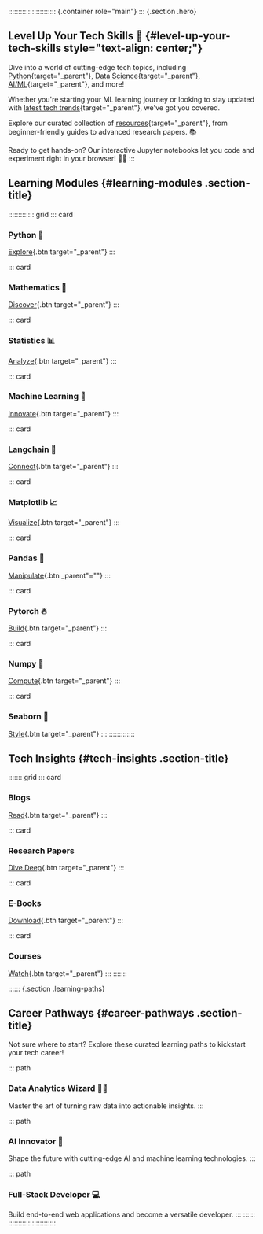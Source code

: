 :::::::::::::::::::::::: {.container role="main"}
::: {.section .hero}
## Level Up Your Tech Skills 🌟 {#level-up-your-tech-skills style="text-align: center;"}

Dive into a world of cutting-edge tech topics, including
[Python](../content/essentials/intro_python.html){target="_parent"},
[Data Science](../content/tools/intro_tools.html){target="_parent"},
[AI/ML](../content/tools/tools-for-nn.html){target="_parent"}, and more!

Whether you\'re starting your ML learning journey or looking to stay
updated with [latest tech
trends](../content/resources/blogs/blogs_toc.html){target="_parent"},
we\'ve got you covered.

Explore our curated collection of
[resources](../content/resources/resources.html){target="_parent"}, from
beginner-friendly guides to advanced research papers. 📚

Ready to get hands-on? Our interactive Jupyter notebooks let you code
and experiment right in your browser! 🧑‍💻
:::

## Learning Modules {#learning-modules .section-title}

::::::::::::: grid
::: card
### Python 🐍

[Explore](../content/essentials/intro_python.html){.btn
target="_parent"}
:::

::: card
### Mathematics 🔢

[Discover](../content/essentials/intro_mathematics.html){.btn
target="_parent"}
:::

::: card
### Statistics 📊

[Analyze](../content/essentials/intro_statistics.html){.btn
target="_parent"}
:::

::: card
### Machine Learning 🤖

[Innovate](../content/concepts/Introduction_to_ml.html){.btn
target="_parent"}
:::

::: card
### Langchain 🧠

[Connect](../content/tools/langchain/langchain_toc.html){.btn
target="_parent"}
:::

::: card
### Matplotlib 📈

[Visualize](../content/tools/matplotlib/matplotlib_toc.html){.btn
target="_parent"}
:::

::: card
### Pandas 🐼

[Manipulate](../content/tools/pandas/pandas_toc.html%20target=){.btn
_parent\"=""}
:::

::: card
### Pytorch 🔥

[Build](../content/tools/pytorch/pytorch_toc.html){.btn
target="_parent"}
:::

::: card
### Numpy 🔢

[Compute](../content/tools/numpy/numpy_toc.html){.btn target="_parent"}
:::

::: card
### Seaborn 🌈

[Style](../content/tools/seaborn/seaborn_toc.html){.btn
target="_parent"}
:::
:::::::::::::

## Tech Insights {#tech-insights .section-title}

::::::: grid
::: card
### Blogs

[Read](../content/resources/blogs/blogs_toc.html){.btn target="_parent"}
:::

::: card
### Research Papers

[Dive Deep](../content/resources/papers/papers_toc.html){.btn
target="_parent"}
:::

::: card
### E-Books

[Download](../content/resources/books/books_toc.html){.btn
target="_parent"}
:::

::: card
### Courses

[Watch](../content/resources/courses/courses_toc.html){.btn
target="_parent"}
:::
:::::::

:::::: {.section .learning-paths}
## Career Pathways {#career-pathways .section-title}

Not sure where to start? Explore these curated learning paths to
kickstart your tech career!

::: path
### Data Analytics Wizard 🧙‍♂️

Master the art of turning raw data into actionable insights.
:::

::: path
### AI Innovator 🚀

Shape the future with cutting-edge AI and machine learning technologies.
:::

::: path
### Full-Stack Developer 💻

Build end-to-end web applications and become a versatile developer.
:::
::::::
::::::::::::::::::::::::
